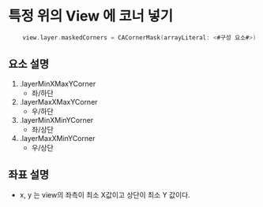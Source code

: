 # 특정 위의 View 에 코너 넣기
```swift
    view.layer.maskedCorners = CACornerMask(arrayLiteral: <#구성 요소#>)
```

## 요소 설명
1. .layerMinXMaxYCorner
    - 좌/하단
2. .layerMaxXMaxYCorner
    - 우/하단
3. .layerMinXMinYCorner
    - 좌/상단
4. .layerMaxXMinYCorner
    - 우/상단

## 좌표 설명
- x, y 는 view의 좌측이 최소 X값이고 상단이 최소 Y 값이다.